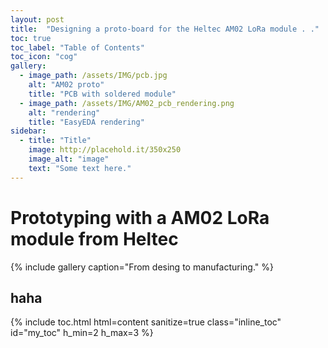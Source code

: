 ```yaml
---
layout: post
title:  "Designing a proto-board for the Heltec AM02 LoRa module . ."
toc: true
toc_label: "Table of Contents"
toc_icon: "cog"
gallery:
  - image_path: /assets/IMG/pcb.jpg
    alt: "AM02 proto"
    title: "PCB with soldered module"
  - image_path: /assets/IMG/AM02_pcb_rendering.png
    alt: "rendering"
    title: "EasyEDA rendering"
sidebar:
  - title: "Title"
    image: http://placehold.it/350x250
    image_alt: "image"
    text: "Some text here."
---
```


# Prototyping with a AM02 LoRa module from Heltec

{% include gallery caption="From desing to manufacturing." %}

## haha

{% include toc.html html=content sanitize=true class="inline_toc" id="my_toc" h_min=2 h_max=3 %}
